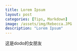 ```yaml
---
title: Lorem Ipsum
layout: post
categories: [Tips, Markdown]
image: /assets/img/Rebecca.JPG
description: "Lorem Ipsum"
---
```


这是dodo的女朋友
